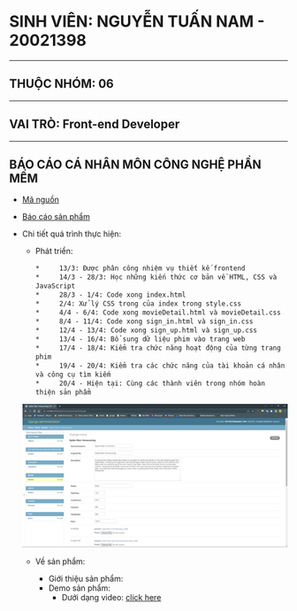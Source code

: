 # SINH VIÊN: NGUYỄN TUẤN NAM - 20021398
---------------------------------------------------------------------------------------------------------------------------------------------------------------------------
## THUỘC NHÓM: 06
--------------------------------------------------------------------------------------------------------------------------------------------------------------------------
## VAI TRÒ: Front-end Developer
--------------------------------------------------------------------------------------------------------------------------------------------------------------------------
## BÁO CÁO CÁ NHÂN MÔN CÔNG NGHỆ PHẦN MỀM
- [Mã nguồn](https://github.com/hiepuet1205/btl_cnpm) 
- [Báo cáo sản phẩm](https://docs.google.com/document/d/1DRPeFX_h7-ul2MFgwT-dNL6u4Mp4Hdm8NatMjZZ2mQg/edit?usp=sharing)
- Chi tiết quá trình thực hiện:

   - Phát triển:
            
         *     13/3: Được phân công nhiệm vụ thiết kế frontend
         *     14/3 - 28/3: Học những kiến thức cơ bản về HTML, CSS và JavaScript
         *     28/3 - 1/4: Code xong index.html
         *     2/4: Xử lý CSS trong của index trong style.css
         *     4/4 - 6/4: Code xong movieDetail.html và movieDetail.css
         *     8/4 - 11/4: Code xong sign_in.html và sign_in.css
         *     12/4 - 13/4: Code xong sign_up.html và sign_up.css
         *     13/4 - 16/4: Bổ sung dữ liệu phim vào trang web
         *     17/4 - 18/4: Kiểm tra chức năng hoạt động của từng trang phim
         *     19/4 - 20/4: Kiểm tra các chức năng của tài khoản cá nhân và công cụ tìm kiếm
         *     20/4 - Hiện tại: Cùng các thành viên trong nhóm hoàn thiện sản phẩm
   
   ![](https://github.com/dolemanhhung/CNPM/blob/36ff81a8316b68ab844bcb00509463d6f00aec83/Picture1.png)
   
  - Về sản phẩm:
            
       - Giới thiệu sản phẩm:
       - Demo sản phẩm:  
            * Dưới dạng video: [click here](https://www.youtube.com/watch?v=ZOMAHd7jRbg)
        
        

